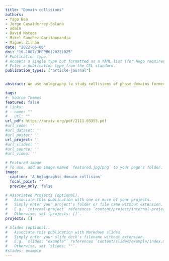```yaml
---
title: "Domain collisions"
authors:
- Yago Bea
- Jorge Casalderrey-Solana
- admin
- David Mateos
- Mikel Sanchez-Garitaonandia
- Miguel Zilhão
date: "2022-06-06"
doi: "10.1007/JHEP06(2022)025"
# Publication type.
# Accepts a single type but formatted as a YAML list (for Hugo requirements).
# Enter a publication type from the CSL standard.
publication_types: ["article-journal"]


abstract: We use holography to study collisions of phase domains formed in a four-dimensional, strongly-coupled gauge theory with a first-order, thermal phase transition. We find three qualitatively different dynamical regimes depending on the collision velocity. For low velocities the domains slow down before the collision and subsequently merge and relax to equilibrium. For intermediate velocities no slow down is present before the merger. For high enough velocities the domains can collide and break apart several times before they finally merge. These features leave an imprint on the time evolution of the entropy of the system, which we compute from the area of the dual horizon on the gravity side.

tags:
#- Source Themes
featured: false
# links:
# - name: ""
#   url: ""
url_pdf: https://arxiv.org/pdf/2111.03355.pdf
#url_code: ''
#url_dataset: ''
#url_poster: ''
url_project: ''
#url_slides: ''
#url_source: ''
#url_video: ''

# Featured image
# To use, add an image named `featured.jpg/png` to your page's folder. 
image:
  caption: 'A holographic domain collision'
  focal_point: ""
  preview_only: false

# Associated Projects (optional).
#   Associate this publication with one or more of your projects.
#   Simply enter your project's folder or file name without extension.
#   E.g. `internal-project` references `content/project/internal-project/index.md`.
#   Otherwise, set `projects: []`.
projects: []

# Slides (optional).
#   Associate this publication with Markdown slides.
#   Simply enter your slide deck's filename without extension.
#   E.g. `slides: "example"` references `content/slides/example/index.md`.
#   Otherwise, set `slides: ""`.
#slides: example
---
```

